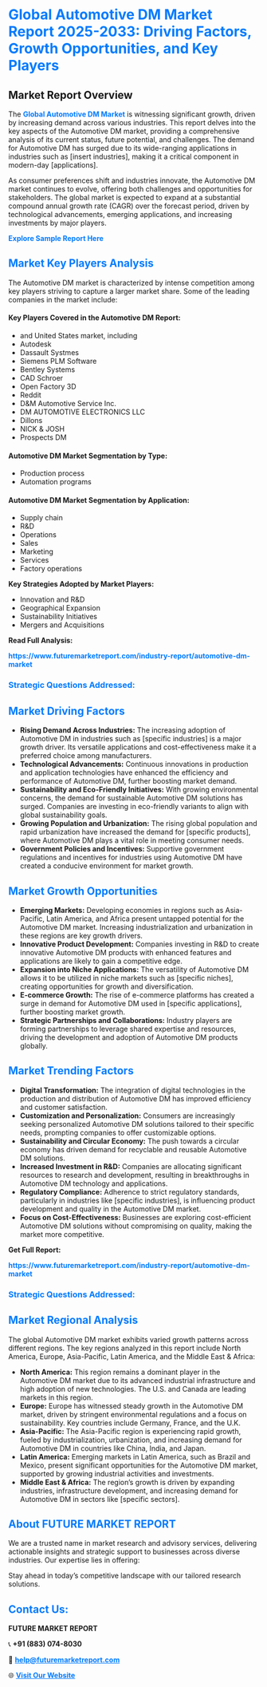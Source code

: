 <h1 style="color: #007BFF;">Global Automotive DM Market Report 2025-2033: Driving Factors, Growth Opportunities, and Key Players</h1>

<section id="overview">
<h2>Market Report Overview</h2>
<p>The <a href="https://www.futuremarketreport.com/industry-report/automotive-dm-market" style="color: #007BFF; text-decoration: none;"><strong>Global Automotive DM Market</strong></a> is witnessing significant growth, driven by increasing demand across various industries. This report delves into the key aspects of the Automotive DM market, providing a comprehensive analysis of its current status, future potential, and challenges. The demand for Automotive DM has surged due to its wide-ranging applications in industries such as [insert industries], making it a critical component in modern-day [applications].</p>
<p>As consumer preferences shift and industries innovate, the Automotive DM market continues to evolve, offering both challenges and opportunities for stakeholders. The global market is expected to expand at a substantial compound annual growth rate (CAGR) over the forecast period, driven by technological advancements, emerging applications, and increasing investments by major players.</p>
</section>

<section id="overview">
<p><a href="https://www.futuremarketreport.com/request-sample/reportId=106712" style="color: #007BFF; text-decoration: none;"><strong>Explore Sample Report Here</strong></a></p>
</section>

<section id="key-players">
<h2 style="color: #007BFF;">Market Key Players Analysis</h2>
<p>The Automotive DM market is characterized by intense competition among key players striving to capture a larger market share. Some of the leading companies in the market include:</p>
<h4>Key Players Covered in the Automotive DM Report:</h4>
<ul><li>and United States market, including</li><li>Autodesk</li><li>Dassault Systmes</li><li>Siemens PLM Software</li><li>Bentley Systems</li><li>CAD Schroer</li><li>Open Factory 3D</li><li>Reddit</li><li>D&amp;M Automotive Service Inc.</li><li>DM AUTOMOTIVE ELECTRONICS LLC</li><li>Dillons</li><li>NICK &amp; JOSH</li><li>Prospects DM</li></ul>
<h4>Automotive DM Market Segmentation by Type:</h4>
<ul><li>Production process</li><li>Automation programs</li></ul>

<h4>Automotive DM Market Segmentation by Application:</h4>
<ul><li>Supply chain</li><li>R&amp;D</li><li>Operations</li><li>Sales</li><li>Marketing</li><li>Services</li><li>Factory operations</li></ul>
<p><strong>Key Strategies Adopted by Market Players:</strong></p>
<ul>
<li>Innovation and R&D</li>
<li>Geographical Expansion</li>
<li>Sustainability Initiatives</li>
<li>Mergers and Acquisitions</li>
</ul>
</section>

<section>
<p><strong>Read Full Analysis: </strong></p><a href="https://www.futuremarketreport.com/industry-report/automotive-dm-market" style="color: #007BFF; text-decoration: none;"><strong>https://www.futuremarketreport.com/industry-report/automotive-dm-market</strong></a>
<h3 style="color: #007BFF;">Strategic Questions Addressed:</h3>
</section>

<section id="driving-factors">
<h2 style="color: #007BFF;">Market Driving Factors</h2>
<ul>
<li><strong>Rising Demand Across Industries:</strong> The increasing adoption of Automotive DM in industries such as [specific industries] is a major growth driver. Its versatile applications and cost-effectiveness make it a preferred choice among manufacturers.</li>
<li><strong>Technological Advancements:</strong> Continuous innovations in production and application technologies have enhanced the efficiency and performance of Automotive DM, further boosting market demand.</li>
<li><strong>Sustainability and Eco-Friendly Initiatives:</strong> With growing environmental concerns, the demand for sustainable Automotive DM solutions has surged. Companies are investing in eco-friendly variants to align with global sustainability goals.</li>
<li><strong>Growing Population and Urbanization:</strong> The rising global population and rapid urbanization have increased the demand for [specific products], where Automotive DM plays a vital role in meeting consumer needs.</li>
<li><strong>Government Policies and Incentives:</strong> Supportive government regulations and incentives for industries using Automotive DM have created a conducive environment for market growth.</li>
</ul>
</section>

<section id="growth-opportunities">
<h2 style="color: #007BFF;">Market Growth Opportunities</h2>
<ul>
<li><strong>Emerging Markets:</strong> Developing economies in regions such as Asia-Pacific, Latin America, and Africa present untapped potential for the Automotive DM market. Increasing industrialization and urbanization in these regions are key growth drivers.</li>
<li><strong>Innovative Product Development:</strong> Companies investing in R&D to create innovative Automotive DM products with enhanced features and applications are likely to gain a competitive edge.</li>
<li><strong>Expansion into Niche Applications:</strong> The versatility of Automotive DM allows it to be utilized in niche markets such as [specific niches], creating opportunities for growth and diversification.</li>
<li><strong>E-commerce Growth:</strong> The rise of e-commerce platforms has created a surge in demand for Automotive DM used in [specific applications], further boosting market growth.</li>
<li><strong>Strategic Partnerships and Collaborations:</strong> Industry players are forming partnerships to leverage shared expertise and resources, driving the development and adoption of Automotive DM products globally.</li>
</ul>
</section>

<section id="trending-factors">
<h2 style="color: #007BFF;">Market Trending Factors</h2>
<ul>
<li><strong>Digital Transformation:</strong> The integration of digital technologies in the production and distribution of Automotive DM has improved efficiency and customer satisfaction.</li>
<li><strong>Customization and Personalization:</strong> Consumers are increasingly seeking personalized Automotive DM solutions tailored to their specific needs, prompting companies to offer customizable options.</li>
<li><strong>Sustainability and Circular Economy:</strong> The push towards a circular economy has driven demand for recyclable and reusable Automotive DM solutions.</li>
<li><strong>Increased Investment in R&D:</strong> Companies are allocating significant resources to research and development, resulting in breakthroughs in Automotive DM technology and applications.</li>
<li><strong>Regulatory Compliance:</strong> Adherence to strict regulatory standards, particularly in industries like [specific industries], is influencing product development and quality in the Automotive DM market.</li>
<li><strong>Focus on Cost-Effectiveness:</strong> Businesses are exploring cost-efficient Automotive DM solutions without compromising on quality, making the market more competitive.</li>
</ul>
</section>

<section>
<p><strong>Get Full Report: </strong></p><a href="https://www.futuremarketreport.com/industry-report/automotive-dm-market" style="color: #007BFF; text-decoration: none;"><strong>https://www.futuremarketreport.com/industry-report/automotive-dm-market</strong></a>
<h3 style="color: #007BFF;">Strategic Questions Addressed:</h3>
</section>


<section id="regional-analysis">
<h2 style="color: #007BFF;">Market Regional Analysis</h2>
<p>The global Automotive DM market exhibits varied growth patterns across different regions. The key regions analyzed in this report include North America, Europe, Asia-Pacific, Latin America, and the Middle East & Africa:</p>
<ul>
<li><strong>North America:</strong> This region remains a dominant player in the Automotive DM market due to its advanced industrial infrastructure and high adoption of new technologies. The U.S. and Canada are leading markets in this region.</li>
<li><strong>Europe:</strong> Europe has witnessed steady growth in the Automotive DM market, driven by stringent environmental regulations and a focus on sustainability. Key countries include Germany, France, and the U.K.</li>
<li><strong>Asia-Pacific:</strong> The Asia-Pacific region is experiencing rapid growth, fueled by industrialization, urbanization, and increasing demand for Automotive DM in countries like China, India, and Japan.</li>
<li><strong>Latin America:</strong> Emerging markets in Latin America, such as Brazil and Mexico, present significant opportunities for the Automotive DM market, supported by growing industrial activities and investments.</li>
<li><strong>Middle East & Africa:</strong> The region’s growth is driven by expanding industries, infrastructure development, and increasing demand for Automotive DM in sectors like [specific sectors].</li>
</ul>
</section>

<footer>
<h2 style="color: #007BFF;">About FUTURE MARKET REPORT</h2>
<p>We are a trusted name in market research and advisory services, delivering actionable insights and strategic support to businesses across diverse industries. Our expertise lies in offering:</p>

<p>Stay ahead in today’s competitive landscape with our tailored research solutions.</p>

<h2 style="color: #007BFF;">Contact Us:</h2>
<p><strong>FUTURE MARKET REPORT</strong></p>
<p>📞 <strong>+91 (883) 074-8030</strong></p>
<p>📧 <strong><a href="mailto:help@futuremarketreport.com" style="color: #007BFF;">help@futuremarketreport.com</a></strong></p>
<p>🌐 <strong><a href="https://www.futuremarketreport.com/" style="color: #007BFF;">Visit Our Website</a></strong></p>
</footer>